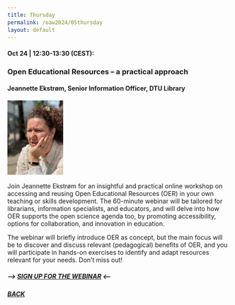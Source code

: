 ```yaml
---
title: Thursday
permalink: /oaw2024/05thursday
layout: default
---
```


#### Oct 24 | 12:30-13:30 (CEST):

### Open Educational Resources – a practical approach

#### Jeannette Ekstrøm, Senior Information Officer, DTU Library

<img src="/oaw2024/images/JE.jpg" alt="Jeannette Ekstroem" style="height: 25%; width:25%;"/>

<p>Join Jeannette Ekstrøm for an insightful and practical online workshop on accessing and reusing Open Educational Resources (OER) in your own teaching or skills development. The 60-minute webinar will be tailored for librarians, information specialists, and educators, and will delve into how OER supports the open science agenda too, by promoting accessibility, options for collaboration, and innovation in education.</p>
<p>The webinar will briefly introduce OER as concept, but the main focus will be to discover and discuss relevant (pedagogical) benefits of OER, and you will participate in hands-on exercises to identify and adapt resources relevant for your needs. Don’t miss out!</p> 

##### --> [SIGN UP FOR THE WEBINAR](https://docs.google.com/forms/d/e/1FAIpQLSfBoKavdfq97fDjPN5RP9xXQUf0WlUZO59pz0xunJDJ2u0eNw/viewform?usp=sf_link) <--

##### [BACK](https://openaccess.dk/oaw2024#programme-of-the-danish-open-access-week-2024)



